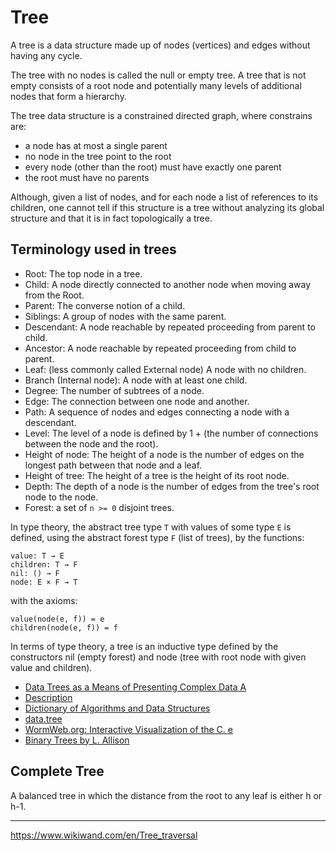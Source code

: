 # Tree

A tree is a data structure made up of nodes (vertices) and edges without having any cycle.

The tree with no nodes is called the null or empty tree. A tree that is not empty consists of a root node and potentially many levels of additional nodes that form a hierarchy.

The tree data structure is a constrained directed graph, where constrains are:
- a node has at most a single parent
- no node in the tree point to the root
- every node (other than the root) must have exactly one parent
- the root must have no parents

Although, given a list of nodes, and for each node a list of references to its children, one cannot tell if this structure is a tree without analyzing its global structure and that it is in fact topologically a tree.


## Terminology used in trees

- Root: The top node in a tree.
- Child: A node directly connected to another node when moving away from the Root.
- Parent: The converse notion of a child.
- Siblings: A group of nodes with the same parent.
- Descendant: A node reachable by repeated proceeding from parent to child.
- Ancestor: A node reachable by repeated proceeding from child to parent.
- Leaf: (less commonly called External node) A node with no children.
- Branch (Internal node): A node with at least one child.
- Degree: The number of subtrees of a node.
- Edge: The connection between one node and another.
- Path: A sequence of nodes and edges connecting a node with a descendant.
- Level: The level of a node is defined by 1 + (the number of connections between the node and the root).
- Height of node: The height of a node is the number of edges on the longest path between that node and a leaf.
- Height of tree: The height of a tree is the height of its root node.
- Depth: The depth of a node is the number of edges from the tree's root node to the node.
- Forest: a set of `n >= 0` disjoint trees.


In type theory, the abstract tree type `T` with values of some type `E` is defined, using the abstract forest type `F` (list of trees), by the functions:

```
value: T → E
children: T → F
nil: () → F
node: E × F → T
```

with the axioms:

```
value(node(e, f)) = e
children(node(e, f)) = f
```

In terms of type theory, a tree is an inductive type defined by the constructors nil (empty forest) and node (tree with root node with given value and children).


- [Data Trees as a Means of Presenting Complex Data A](http://www.community-of-knowledge.de/beitrag/data-trees-as-a-means-of-presenting-complex-data-analysis/)
- [Description](https://xlinux.nist.gov/dads/HTML/tree.html)
- [Dictionary of Algorithms and Data Structures](https://www.wikiwand.com/en/Dictionary_of_Algorithms_and_Data_Structures)
- [data.tree](http://www.ipub.com/data.tree)
- [WormWeb.org: Interactive Visualization of the C. e](http://wormweb.org/celllineage)
- [Binary Trees by L. Allison](http://www.allisons.org/ll/AlgDS/Tree/)




## Complete Tree
A balanced tree in which the distance from the root to any leaf is either h or h-1.



---

https://www.wikiwand.com/en/Tree_traversal
